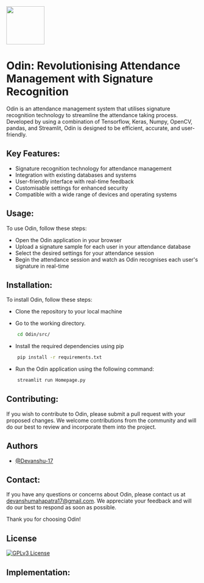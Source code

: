 <img src="https://user-images.githubusercontent.com/93381397/221013902-f95d861b-c9d6-45c7-a668-440cc3d0a259.jpg"  width="100" height="100">

# Odin: Revolutionising Attendance Management with Signature Recognition

Odin is an attendance management system that utilises signature recognition technology to streamline the attendance taking process. Developed by using a combination of Tensorflow, Keras, Numpy, OpenCV, pandas, and Streamlit, Odin is designed to be efficient, accurate, and user-friendly.

## Key Features:

-   Signature recognition technology for attendance management
-   Integration with existing databases and systems
-   User-friendly interface with real-time feedback
-   Customisable settings for enhanced security
-   Compatible with a wide range of devices and operating systems

## Usage:

To use Odin, follow these steps:

-   Open the Odin application in your browser
-   Upload a signature sample for each user in your attendance database
-   Select the desired settings for your attendance session
-   Begin the attendance session and watch as Odin recognises each user's signature in real-time

## Installation:

To install Odin, follow these steps:

-   Clone the repository to your local machine

-   Go to the working directory.

```bash
    cd Odin/src/
```

-   Install the required dependencies using pip

```bash
    pip install -r requirements.txt
```

-   Run the Odin application using the following command:

```bash
    streamlit run Homepage.py
```

## Contributing:

If you wish to contribute to Odin, please submit a pull request with your proposed changes. We welcome contributions from the community and will do our best to review and incorporate them into the project.

## Authors

-   [@Devanshu-17](https://github.com/Devanshu-17)

## Contact:

If you have any questions or concerns about Odin, please contact us at devanshumahapatra17@gmail.com. We appreciate your feedback and will do our best to respond as soon as possible.

Thank you for choosing Odin!

## License

[![GPLv3 License](https://img.shields.io/badge/License-GPL%20v3-yellow.svg)](https://opensource.org/licenses/)

## Implementation:
